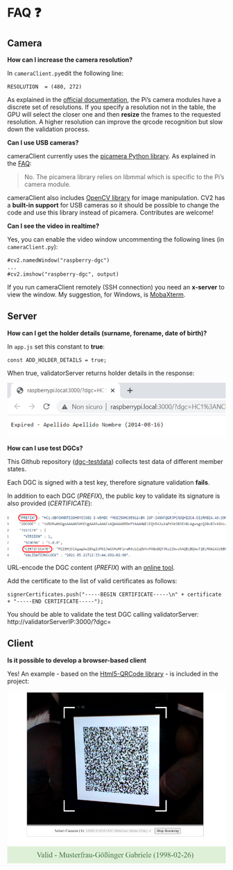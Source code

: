 # FAQ :question:

## Camera
**How can I increase the camera resolution?**

In `cameraClient.py`edit the following line:

    RESOLUTION  = (480, 272)
	
As explained in the [official documentation](https://picamera.readthedocs.io/en/release-1.13/fov.html#sensor-modes), the Pi’s camera modules have a discrete set of resolutions. If you specify a resolution not in the table, the GPU will select the closer one and then **resize** the frames to the requested resolution.
A higher resolution can improve the qrcode recognition but slow down the validation process. 

**Can I use USB cameras?**

cameraClient currently uses the [picamera Python library](https://picamera.readthedocs.io/).
As explained in the [FAQ](https://picamera.readthedocs.io/en/release-1.13/faq.html#can-i-use-picamera-with-a-usb-webcam):

> No. The picamera library relies on libmmal which is specific to the Pi’s camera module.

cameraClient also includes [OpenCV library](https://pypi.org/project/opencv-python/) for image manipulation. CV2 has a **built-in support** for USB cameras so it should be possible to change the code and use this library instead of picamera. Contributes are welcome!

**Can I see the video in realtime?**

Yes, you can enable the video window uncommenting the following lines (in `cameraClient.py`):

    #cv2.namedWindow("raspberry-dgc")
    ...
    #cv2.imshow("raspberry-dgc", output)
	
If you run cameraClient remotely (SSH connection) you need an **x-server** to view the window. My suggestion, for Windows, is [MobaXterm](https://mobaxterm.mobatek.net/).

## Server
**How can I get the holder details (surname, forename, date of birth)?**

In `app.js` set this constant to **true**:

    const ADD_HOLDER_DETAILS = true;
	
When true, validatorServer returns holder details in the response:

![](https://github.com/lucadentella/raspberry-dgc/raw/main/images/holder-details.png)

**How can I use test DGCs?**

This Github repository ([dgc-testdata](https://github.com/eu-digital-green-certificates/dgc-testdata)) collects test data of different member states. 

Each DGC is signed with a test key, therefore signature validation **fails**.

In addition to each DGC (*PREFIX*), the public key to validate its signature is also provided (*CERTIFICATE*):

![](https://github.com/lucadentella/raspberry-dgc/raw/main/images/test-dgc.png)

URL-encode the DGC content (*PREFIX*) with an [online tool](https://www.urlencoder.org/).

Add the certificate to the list of valid certificates as follows:

    signerCertificates.push("-----BEGIN CERTIFICATE-----\n" + certificate + "-----END CERTIFICATE-----");

You should be able to validate the test DGC calling validatorServer: http://validatorServerIP:3000/?dgc=<urlencodedDGC>

## Client
**Is it possible to develop a browser-based client**

Yes! An example - based on the [Html5-QRCode library](https://github.com/mebjas/html5-qrcode) - is included in the project:

![](https://github.com/lucadentella/raspberry-dgc/raw/main/images/browserclient.png)